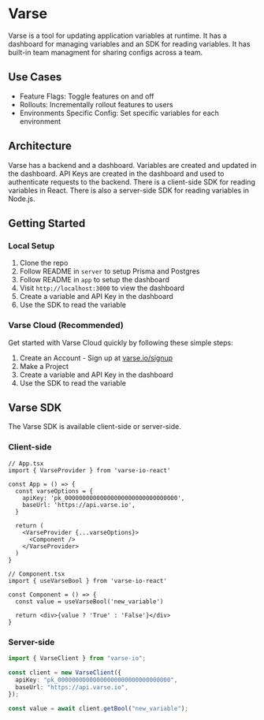 # Varse

Varse is a tool for updating application variables at runtime. It has a dashboard for managing variables and an SDK for reading variables. It has built-in team managment for sharing configs across a team.

## Use Cases

* Feature Flags: Toggle features on and off
* Rollouts: Incrementally rollout features to users
* Environments Specific Config: Set specific variables for each environment

## Architecture

Varse has a backend and a dashboard. Variables are created and updated in the dashboard. API Keys are created in the dashboard and used to authenticate requests to the backend. There is a client-side SDK for reading variables in React. There is also a server-side SDK for reading variables in Node.js.

## Getting Started
### Local Setup

1. Clone the repo
2. Follow README in `server` to setup Prisma and Postgres
3. Follow README in `app` to setup the dashboard
4. Visit `http://localhost:3000` to view the dashboard
5. Create a variable and API Key in the dashboard
6. Use the SDK to read the variable

### Varse Cloud (Recommended)
Get started with Varse Cloud quickly by following these simple steps:

1. Create an Account - Sign up at [varse.io/signup](https://varse.io/signup)
2. Make a Project
3. Create a variable and API Key in the dashboard
4. Use the SDK to read the variable

## Varse SDK
The Varse SDK is available client-side or server-side.

### Client-side
```tsx
// App.tsx
import { VarseProvider } from 'varse-io-react'

const App = () => {
  const varseOptions = {
    apiKey: 'pk_00000000000000000000000000000000',
    baseUrl: 'https://api.varse.io',
  }

  return (
    <VarseProvider {...varseOptions}>
      <Component />
    </VarseProvider>
  )
}
```

```tsx
// Component.tsx
import { useVarseBool } from 'varse-io-react'

const Component = () => {
  const value = useVarseBool('new_variable')

  return <div>{value ? 'True' : 'False'}</div>
}
```

### Server-side
```typescript
import { VarseClient } from "varse-io";

const client = new VarseClient({
  apiKey: "pk_00000000000000000000000000000000",
  baseUrl: "https://api.varse.io",
});

const value = await client.getBool("new_variable");
```